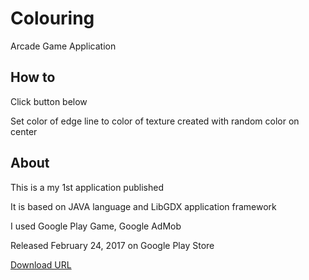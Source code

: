 # Colouring
Arcade Game Application

## How to
Click button below

Set color of edge line to color of texture created with random color on center

## About

This is a my 1st application published

It is based on JAVA language and LibGDX application framework

I used Google Play Game, Google AdMob

Released February 24, 2017 on Google Play Store

[Download URL](https://play.google.com/store/apps/details?id=com.mygdx.colouring)
